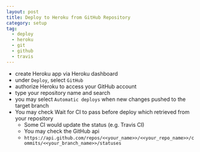 ```yaml
---
layout: post
title: Deploy to Heroku from GitHub Repository
category: setup
tag:
  - deploy
  - heroku
  - git
  - github
  - travis
---
```


* create Heroku app via Heroku dashboard
* under `Deploy`, select `GitHub`
* authorize Heroku to access your GitHub account
* type your repository name and search
* you may select `Automatic deploys` when new changes pushed to the target branch
* You may check Wait for CI to pass before deploy which retrieved from your repository
  - Some CI would update the status (e.g. Travis CI)
  - You may check the GitHub api
  - `https://api.github.com/repos/<<your_name>>/<<your_repo_name>>/commits/<<your_branch_name>>/statuses`